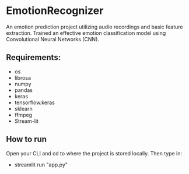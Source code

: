 # EmotionRecognizer
An emotion prediction project utilizing audio recordings and basic feature extraction. Trained an effective emotion classification model using Convolutional Neural Networks (CNN).

## Requirements:
  - os
  - librosa
  - numpy
  - pandas
  - keras
  - tensorflow.keras
  - sklearn
  - ffmpeg
  - Stream-lit

## How to run
Open your CLI and cd to where the project is stored locally.
Then type in:
  - streamlit run "app.py"
